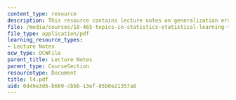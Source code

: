 ```yaml
---
content_type: resource
description: This resource contains lecture notes on generalization error of SVM.
file: /media/courses/18-465-topics-in-statistics-statistical-learning-theory-spring-2007/0d49e3d6b669cbbb13ef85b0e21357a8_l4.pdf
file_type: application/pdf
learning_resource_types:
- Lecture Notes
ocw_type: OCWFile
parent_title: Lecture Notes
parent_type: CourseSection
resourcetype: Document
title: l4.pdf
uid: 0d49e3d6-b669-cbbb-13ef-85b0e21357a8
---
```

